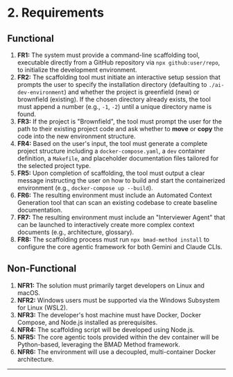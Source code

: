 # 2. Requirements

## Functional

1.  **FR1:** The system must provide a command-line scaffolding tool, executable directly from a GitHub repository via `npx github:user/repo`, to initialize the development environment.
2.  **FR2:** The scaffolding tool must initiate an interactive setup session that prompts the user to specify the installation directory (defaulting to `./ai-dev-environment`) and whether the project is greenfield (new) or brownfield (existing). If the chosen directory already exists, the tool must append a number (e.g., `-1`, `-2`) until a unique directory name is found.
3.  **FR3:** If the project is "Brownfield", the tool must prompt the user for the path to their existing project code and ask whether to **move** or **copy** the code into the new environment structure.
4.  **FR4:** Based on the user's input, the tool must generate a complete project structure including a `docker-compose.yaml`, a `dev` container definition, a `Makefile`, and placeholder documentation files tailored for the selected project type.
5.  **FR5:** Upon completion of scaffolding, the tool must output a clear message instructing the user on how to build and start the containerized environment (e.g., `docker-compose up --build`).
6.  **FR6:** The resulting environment must include an Automated Context Generation tool that can scan an existing codebase to create baseline documentation.
7.  **FR7:** The resulting environment must include an "Interviewer Agent" that can be launched to interactively create more complex context documents (e.g., architecture, glossary).
8.  **FR8:** The scaffolding process must run `npx bmad-method install` to configure the core agentic framework for both Gemini and Claude CLIs.

## Non-Functional

1.  **NFR1:** The solution must primarily target developers on Linux and macOS.
2.  **NFR2:** Windows users must be supported via the Windows Subsystem for Linux (WSL2).
3.  **NFR3:** The developer's host machine must have Docker, Docker Compose, and Node.js installed as prerequisites.
4.  **NFR4:** The scaffolding script will be developed using Node.js.
5.  **NFR5:** The core agentic tools provided within the dev container will be Python-based, leveraging the BMAD Method framework.
6.  **NFR6:** The environment will use a decoupled, multi-container Docker architecture.

---
